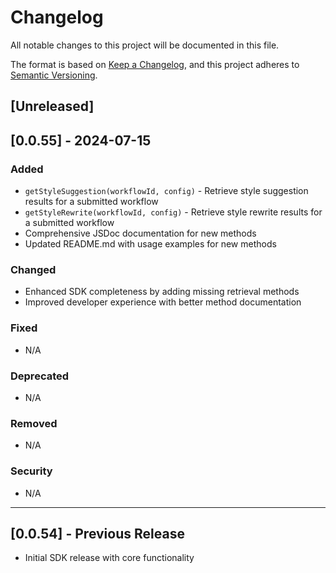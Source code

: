 # Changelog

All notable changes to this project will be documented in this file.

The format is based on [Keep a Changelog](https://keepachangelog.com/en/1.0.0/),
and this project adheres to [Semantic Versioning](https://semver.org/spec/v2.0.0.html).

## [Unreleased]

## [0.0.55] - 2024-07-15

### Added
- `getStyleSuggestion(workflowId, config)` - Retrieve style suggestion results for a submitted workflow
- `getStyleRewrite(workflowId, config)` - Retrieve style rewrite results for a submitted workflow
- Comprehensive JSDoc documentation for new methods
- Updated README.md with usage examples for new methods

### Changed
- Enhanced SDK completeness by adding missing retrieval methods
- Improved developer experience with better method documentation

### Fixed
- N/A

### Deprecated
- N/A

### Removed
- N/A

### Security
- N/A

---

## [0.0.54] - Previous Release
- Initial SDK release with core functionality 